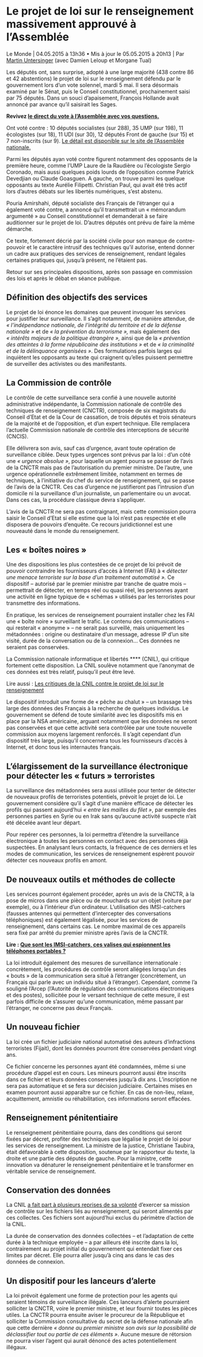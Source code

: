 # Le projet de loi sur le renseignement massivement approuvé à l’Assemblée

Le Monde | 04.05.2015 à 13h36 • Mis à jour le 05.05.2015 à 20h13 | Par [Martin Untersinger] (avec Damien Leloup et Morgane Tual)

Les députés ont, sans surprise, adopté à une large majorité (438 contre 86 et 42 abstentions) le projet de loi sur le renseignement défendu par le gouvernement lors d’un vote solennel, mardi 5 mai. Il sera désormais examiné par le Sénat, puis le Conseil constitutionnel, prochainement saisi par 75 députés. Dans un souci d’apaisement, François Hollande avait annoncé par avance qu’il saisirait les Sages.

**Revivez [le direct du vote à l’Assemblée avec vos questions.]**

Ont voté contre : 10 députés socialistes (sur 288), 35 UMP (sur 198), 11 écologistes (sur 18), 11 UDI (sur 30), 12 députés Front de gauche (sur 15) et 7 non-inscrits (sur 9). [Le détail est disponible sur le site de l’Assemblée nationale.]

Parmi les députés ayan voté contre figurent notamment des opposants de la première heure, comme l’UMP Laure de la Raudière ou l’écologiste Sergio Coronado, mais aussi quelques poids lourds de l’opposition comme Patrick Devedjian ou Claude Goasguen. A gauche, on trouve parmi les quelque opposants au texte Aurélie Filipetti. Christian Paul, qui avait été très actif lors d’autres débats sur les libertés numériques, s’est abstenu.

Pouria Amirshahi, député socialiste des Français de l’étranger qui a également voté contre, a annoncé qu’il transmettrait un « mémorandum argumenté » au Conseil constitutionnel et demanderait à se faire auditionner sur le projet de loi. D’autres députés ont prévu de faire la même démarche.

Ce texte, fortement décrié par la société civile pour son manque de contre-pouvoir et le caractère intrusif des techniques qu’il autorise, entend donner un cadre aux pratiques des services de renseignement, rendant légales certaines pratiques qui, jusqu’à présent, ne l’étaient pas.

Retour sur ses principales dispositions, après son passage en commission des lois et après le débat en séance publique.

## Définition des objectifs des services

Le projet de loi énonce les domaines que peuvent invoquer les services pour justifier leur surveillance. Il s’agit notamment, de manière attendue, de *« l’indépendance nationale, de l’intégrité du territoire et de la défense nationale »* et de *« la prévention du terrorisme »,* mais également des *« intérêts majeurs de la politique étrangère »,* ainsi que de la *« prévention des atteintes à la forme républicaine des institutions »* et de *« la criminalité et de la délinquance organisées »*. Des formulations parfois larges qui inquiètent les opposants au texte qui craignent qu’elles puissent permettre de surveiller des activistes ou des manifestants.

## La Commission de contrôle

Le contrôle de cette surveillance sera confié à une nouvelle autorité administrative indépendante, la Commission nationale de contrôle des techniques de renseignement (CNCTR), composée de six magistrats du Conseil d’Etat et de la Cour de cassation, de trois députés et trois sénateurs de la majorité et de l’opposition, et d’un expert technique. Elle remplacera l’actuelle Commission nationale de contrôle des interceptions de sécurité (CNCIS).

Elle délivrera son avis, sauf cas d’urgence, avant toute opération de surveillance ciblée. Deux types urgences sont prévus par la loi : d’un côté une *« urgence absolue »*, pour laquelle un agent pourra se passer de l’avis de la CNCTR mais pas de l’autorisation du premier ministre. De l’autre, une urgence opérationnelle extrêmement limitée, notamment en termes de techniques, à l’initiative du chef du service de renseignement, qui se passe de l’avis de la CNCTR. Ces cas d’urgence ne justifieront pas l’intrusion d’un domicile ni la surveillance d’un journaliste, un parlementaire ou un avocat. Dans ces cas, la procédure classique devra s’appliquer.

L’avis de la CNCTR ne sera pas contraignant, mais cette commission pourra saisir le Conseil d’Etat si elle estime que la loi n’est pas respectée et elle disposera de pouvoirs d’enquête. Ce recours juridictionnel est une nouveauté dans le monde du renseignement.

## Les « boîtes noires »

Une des dispositions les plus contestées de ce projet de loi prévoit de pouvoir contraindre les fournisseurs d’accès à Internet (FAI) à « *détecter une menace terroriste sur la base d’un traitement automatisé ».* Ce dispositif – autorisé par le premier ministre par tranche de quatre mois – permettrait de détecter, en temps réel ou quasi réel, les personnes ayant une activité en ligne typique de « schémas » utilisés par les terroristes pour transmettre des informations.

En pratique, les services de renseignement pourraient installer chez les FAI une « boîte noire » surveillant le trafic. Le contenu des communications – qui resterait « anonyme » – ne serait pas surveillé, mais uniquement les métadonnées : origine ou destinataire d’un message, adresse IP d’un site visité, durée de la conversation ou de la connexion… Ces données ne seraient pas conservées.

La Commission nationale informatique et libertés \*\*\*\* (CNIL), qui critique fortement cette disposition. La CNIL soulève notamment que l’anonymat de ces données est très relatif, puisqu’il peut être levé.

Lire aussi : [Les critiques de la CNIL contre le projet de loi sur le renseignement]

Le dispositif introduit une forme de « pêche au chalut » – un brassage très large des données des Français à la recherche de quelques individus. Le gouvernement se défend de toute similarité avec les dispositifs mis en place par la NSA américaine, arguant notamment que les données ne seront pas conservées et que cette activité sera contrôlée par une toute nouvelle commission aux moyens largement renforcés. Il s’agit cependant d’un dispositif très large, puisqu’il concernera tous les fournisseurs d’accès à Internet, et donc tous les internautes français.

## L’élargissement de la surveillance électronique pour détecter les « futurs » terroristes

La surveillance des métadonnées sera aussi utilisée pour tenter de détecter de nouveaux profils de terroristes potentiels, prévoit le projet de loi. Le gouvernement considère qu’il s’agit d’une manière efficace de détecter les profils qui passent aujourd’hui *« entre les mailles du filet »*, par exemple des personnes parties en Syrie ou en Irak sans qu’aucune activité suspecte n’ait été décelée avant leur départ.

Pour repérer ces personnes, la loi permettra d’étendre la surveillance électronique à toutes les personnes en contact avec des personnes déjà suspectées. En analysant leurs contacts, la fréquence de ces derniers et les modes de communication, les services de renseignement espèrent pouvoir détecter ces nouveaux profils en amont.

## De nouveaux outils et méthodes de collecte

Les services pourront également procéder, après un avis de la CNCTR, à la pose de micros dans une pièce ou de mouchards sur un objet (voiture par exemple), ou à l’intérieur d’un ordinateur. L’utilisation des IMSI-catchers (fausses antennes qui permettent d’intercepter des conversations téléphoniques) est également légalisée, pour les services de renseignement, dans certains cas. Le nombre maximal de ces appareils sera fixé par arrêté du premier ministre après l’avis de la CNCTR.

**Lire : [Que sont les IMSI-catchers, ces valises qui espionnent les téléphones portables ?]**

La loi introduit également des mesures de surveillance internationale : concrètement, les procédures de contrôle seront allégées lorsqu’un des « bouts » de la communication sera situé à l’étranger (concrètement, un Français qui parle avec un individu situé à l’étranger). Cependant, comme l’a souligné l’Arcep (l’Autorité de régulation des communications électroniques et des postes), sollicitée pour le versant technique de cette mesure, il est parfois difficile de s’assurer qu’une communication, même passant par l’étranger, ne concerne pas deux Français.

## Un nouveau fichier

La loi crée un fichier judiciaire national automatisé des auteurs d’infractions terroristes (Fijait), dont les données pourront être conservées pendant vingt ans.

Ce fichier concerne les personnes ayant été condamnées, même si une procédure d’appel est en cours. Les mineurs pourront aussi être inscrits dans ce fichier et leurs données conservées jusqu’à dix ans. L’inscription ne sera pas automatique et se fera sur décision judiciaire. Certaines mises en examen pourront aussi apparaître sur ce fichier. En cas de non-lieu, relaxe, acquittement, amnistie ou réhabilitation, ces informations seront effacées.

## Renseignement pénitentiaire

Le renseignement pénitentiaire pourra, dans des conditions qui seront fixées par décret, profiter des techniques que légalise le projet de loi pour les services de renseignement. La ministre de la justice, Christiane Taubira, était défavorable à cette disposition, soutenue par le rapporteur du texte, la droite et une partie des députés de gauche. Pour la ministre, cette innovation va dénaturer le renseignement pénitentiaire et le transformer en véritable service de renseignement.

## Conservation des données

La CNIL [a fait part à plusieurs reprises de sa volonté] d’exercer sa mission de contrôle sur les fichiers liés au renseignement, qui seront alimentés par ces collectes. Ces fichiers sont aujourd’hui exclus du périmètre d’action de la CNIL.

La durée de conservation des données collectées – et l’adaptation de cette durée à la technique employée – a par ailleurs été inscrite dans la loi, contrairement au projet initial du gouvernement qui entendait fixer ces limites par décret. Elle pourra aller jusqu’à cinq ans dans le cas des données de connexion.

## Un dispositif pour les lanceurs d’alerte

La loi prévoit également une forme de protection pour les agents qui seraient témoins de surveillance illégale. Ces lanceurs d’alerte pourraient solliciter la CNCTR, voire le premier ministre, et leur fournir toutes les pièces utiles. La CNCTR pourra ensuite aviser le procureur de la République et solliciter la Commission consultative du secret de la défense nationale afin que cette dernière *« donne au premier ministre son avis sur la possibilité de déclassifier tout ou partie de ces éléments »*. Aucune mesure de rétorsion ne pourra viser l’agent qui aurait dénoncé des actes potentiellement illégaux.

  [Martin Untersinger]: file:///journaliste/martin-untersinger/
  [le direct du vote à l’Assemblée avec vos questions.]: file:///pixels/live/2015/05/05/suivez-le-vote-de-la-loi-renseignement-en-direct_4628012_4408996.html
  [Le détail est disponible sur le site de l’Assemblée nationale.]: http://www2.assemblee-nationale.fr/scrutins/detail/%28legislature%29/14/%28num%29/1109
  [Les critiques de la CNIL contre le projet de loi sur le renseignement]: file:///pixels/article/2015/03/18/les-critiques-de-la-cnil-contre-le-projet-de-loi-sur-le-renseignement_4595839_4408996.html
  [Que sont les IMSI-catchers, ces valises qui espionnent les téléphones portables ?]: file:///pixels/article/2015/03/31/que-sont-les-imsi-catchers-ces-valises-qui-espionnent-les-telephones-portables_4605827_4408996.html
  [a fait part à plusieurs reprises de sa volonté]: http://www.cnil.fr/fileadmin/documents/La_CNIL/actualite/Les_propositions_de_la_CNIL_sur_les_evolutions_de_la_loi_Informatique_et_Libertes.pdf
